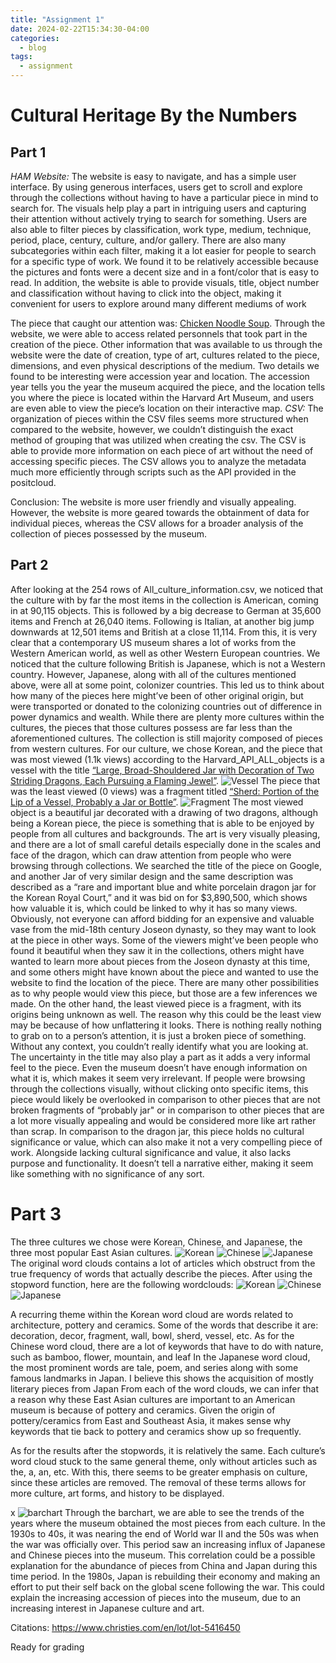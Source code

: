```yaml
---
title: "Assignment 1"
date: 2024-02-22T15:34:30-04:00
categories:
  - blog
tags:
  - assignment
---
```

# Cultural Heritage By the Numbers
## **Part 1**

*HAM Website:*
The website is easy to navigate, and has a simple user interface. By using generous interfaces, users get to scroll and explore through the collections without having to have a particular piece in mind to search for. The visuals help play a part in intriguing users and capturing their attention without actively trying to search for something. Users are also able to filter pieces by classification, work type, medium, technique, period, place, century, culture, and/or gallery. There are also many subcategories within each filter, making it a lot easier for people to search for a specific type of work. We found it to be relatively accessible because the pictures and fonts were a decent size and in a font/color that is easy to read. In addition, the website is able to provide visuals, title, object number and classification without having to click into the object, making it convenient for users to explore around many different mediums of work  

The piece that caught our attention was: [Chicken Noodle Soup](https://harvardartmuseums.org/collections/object/262968?position=262968). Through the website, we were able to access related personnels that took part in the creation of the piece. Other information that was available to us through the website were the date of creation, type of art, cultures related to the piece, dimensions, and even physical descriptions of the medium. Two details we found to be interesting were accession year and location. The accession year tells you the year the museum acquired the piece, and the location tells you where the piece is located within the Harvard Art Museum, and users are even able to view the piece’s location on their interactive map. 
*CSV:*
The organization of pieces within the CSV files seems more structured when compared to the website, however, we couldn’t distinguish the exact method of grouping that was utilized when creating the csv. The CSV is able to provide more information on each piece of art without the need of accessing specific pieces. The CSV allows you to analyze the metadata much more efficiently through scripts such as the API provided in the positcloud. 

Conclusion:
The website is more user friendly and visually appealing. However, the website is more geared towards the obtainment of data for individual pieces, whereas the CSV allows for a broader analysis of the collection of pieces possessed by the museum. 

## **Part 2**

After looking at the 254 rows of All_culture_information.csv, we noticed that the culture with by far the most items in the collection is American, coming in at 90,115 objects. This is followed by a big decrease to German at 35,600 items and French at 26,040 items. Following is Italian, at another big jump downwards at 12,501 items and British at a close 11,114. From this, it is very clear that a contemporary US museum shares a lot of works from the Western American world, as well as other Western European countries. We noticed that the culture following British is Japanese, which is not a Western country. However, Japanese, along with all of the cultures mentioned above, were all at some point, colonizer countries. This led us to think about how many of the pieces here might’ve been of other original origin, but were transported or donated to the colonizing countries out of difference in power dynamics and wealth. While there are plenty more cultures within the cultures, the pieces that those cultures possess are far less than the aforementioned cultures. The collection is still majority composed of pieces from western cultures. For our culture, we chose Korean, and the piece that was most viewed (1.1k views) according to the Harvard_API_ALL_objects is a vessel with the title [“Large, Broad-Shouldered Jar with Decoration of Two Striding Dragons, Each Pursuing a Flaming Jewel”](https://harvardartmuseums.org/collections/object/70504). ![Vessel](/assets/images/vessel.jpeg) The piece that was the least viewed (0 views) was a fragment titled [“Sherd: Portion of the Lip of a Vessel, Probably a Jar or Bottle”](https://harvardartmuseums.org/collections/object/76983). ![Fragment](/assets/images/fragment.jpeg) The most viewed object is a beautiful jar decorated with a drawing of two dragons, although being a Korean piece, the piece is something that is able to be enjoyed by people from all cultures and backgrounds. The art is very visually pleasing, and there are a lot of small careful details especially done in the scales and face of the dragon, which can draw attention from people who were browsing through collections. We searched the title of the piece on Google, and another Jar of very similar design and the same description was described as a “rare and important blue and white porcelain dragon jar for the Korean Royal Court,” and it was bid on for $3,890,500, which shows how valuable it is, which could be linked to why it has so many views. Obviously, not everyone can afford bidding for an expensive and valuable vase from the mid-18th century Joseon dynasty, so they may want to look at the piece in other ways. Some of the viewers might’ve been people who found it beautiful when they saw it in the collections, others might have wanted to learn more about pieces from the Joseon dynasty at this time, and some others might have known about the piece and wanted to use the website to find the location of the piece. There are many other possibilities as to why people would view this piece, but those are a few inferences we made. On the other hand, the least viewed piece is a fragment, with its origins being unknown as well. The reason why this could be the least view may be because of how unflattering it looks. There is nothing really nothing to grab on to a person’s attention, it is just a broken piece of something. Without any context, you couldn’t really identify what you are looking at. The uncertainty in the title may also play a part as it adds a very informal feel to the piece. Even the museum doesn’t have enough information on what it is, which makes it seem very irrelevant. If people were browsing through the collections visually, without clicking onto specific items, this piece would likely be overlooked in comparison to other pieces that are not broken fragments of “probably jar" or in comparison to other pieces that are a lot more visually appealing and would be considered more like art rather than scrap. In comparison to the dragon jar, this piece holds no cultural significance or value, which can also make it not a very compelling piece of work. Alongside lacking cultural significance and value, it also lacks purpose and functionality. It doesn’t tell a narrative either, making it seem like something with no significance of any sort.

# **Part 3**

The three cultures we chose were Korean, Chinese, and Japanese, the three most popular East Asian cultures. 
![Korean](/assets/images/originalkwordcloud.png)
![Chinese](/assets/images/originalcwordcloud.png)
![Japanese](/assets/images/originaljwordcloud.png)
The original word clouds contains a lot of articles which obstruct from the true frequency of words that actually describe the pieces. After using the stopword function, here are the following wordclouds: 
![Korean](/assets/images/Finalkwordcloud.png)
![Chinese](/assets/images/finalcwordcloud.png)
![Japanese](/assets/images/finaljwordcloud.png)

A recurring theme within the Korean word cloud are words related to architecture, pottery and ceramics. Some of the words that describe it are: decoration, decor, fragment, wall, bowl, sherd, vessel, etc. 
As for the Chinese word cloud, there are a lot of keywords that have to do with nature, such as bamboo, flower, mountain, and leaf
In the Japanese word cloud, the most prominent words are tale, poem, and series along with some famous landmarks in Japan. I believe this shows the acquisition of mostly literary pieces from Japan 
From each of the word clouds, we can infer that a reason why these East Asian cultures are important to an American museum is because of pottery and ceramics. Given the origin of pottery/ceramics from East and Southeast Asia, it makes sense why keywords that tie back to pottery and ceramics show up so frequently. 

As for the results after the stopwords, it is relatively the same. Each culture’s word cloud stuck to the same general theme, only without articles such as the, a, an, etc. With this, there seems to be greater emphasis on culture, since these articles are removed. The removal of these terms allows for more culture, art forms, and history to be displayed. 

x
![barchart](/assets/images/barchart.png)
Through the barchart, we are able to see the trends of the years where the museum obtained the most pieces from each culture. In the 1930s to 40s, it was nearing the end of World war II and the 50s was when the war was officially over. This period saw an increasing influx of Japanese and Chinese pieces into the museum. This correlation could be a possible explanation for the abundance of pieces from China and Japan during this time period. In the 1980s, Japan is rebuilding their economy and making an effort to put their self back on the global scene following the war. This could explain the increasing accession of pieces into the museum, due to an increasing interest in Japanese culture and art. 




Citations:
https://www.christies.com/en/lot/lot-5416450 

Ready for grading

	

